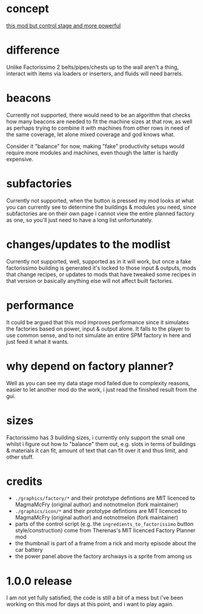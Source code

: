 # concept

[this mod but control stage and more powerful](https://github.com/Quezler/glutenfree/tree/main/mods/se-catalogues-can-be-crafted-from-their-breakdown)

# difference

Unlike Factorissimo 2 belts/pipes/chests up to the wall aren't a thing, interact with items via loaders or inserters, and fluids will need barrels.

# beacons

Currently not supported, there would need to be an algorithm that checks how many beacons are needed to fit the machine sizes at that row,
as well as perhaps trying to combine it with machines from other rows in need of the same coverage, let alone mixed coverage and god knows what.

Consider it "balance" for now, making "fake" productivity setups would require more modules and machines, even though the latter is hardly expensive.

# subfactories

Currently not supported, when the button is pressed my mod looks at what you can currently see to determine the buildings & modules you need,
since subfactories are on their own page i cannot view the entire planned factory as one, so you'll just need to have a long list unfortunately.

# changes/updates to the modlist

Currently not supported, well, supported as in it will work, but once a fake factorissimo building is generated it's locked to those input & outputs,
mods that change recipes, or updates to mods that have tweaked some recipes in that version or basically anything else will not affect built factories.

# performance

It could be argued that this mod improves performance since it simulates the factories based on power, input & output alone.
It falls to the player to use common sense, and to not simulate an entire SPM factory in here and just feed it what it wants.

# why depend on factory planner?

Well as you can see my data stage mod failed due to complexity reasons, easier to let another mod do the work, i just read the finished result from the gui.

# sizes

Factorissimo has 3 building sizes, i currently only support the small one whilst i figure out how to "balance" them out,
e.g. slots in terms of buildings & materials it can fit, amount of text that can fit over it and thus limit, and other stuff.

# credits

- `./graphics/factory/*` and their prototype defintions are MIT licenced to MagmaMcFry (original author) and notnotmelon (fork maintainer)
- `./graphics/icon/*` and their prototype defintions are MIT licenced to MagmaMcFry (original author) and notnotmelon (fork maintainer)
- parts of the control script (e.g. the `ingredients_to_factorissimo` button style/construction) come from Therenas's MIT licenced Factory Planner mod
- the thumbnail is part of a frame from a rick and morty episode about the car battery
- the power panel above the factory archways is a sprite from among us

# 1.0.0 release

I am not yet fully satisfied, the code is still a bit of a mess but i've been working on this mod for days at this point, and i want to play again.
